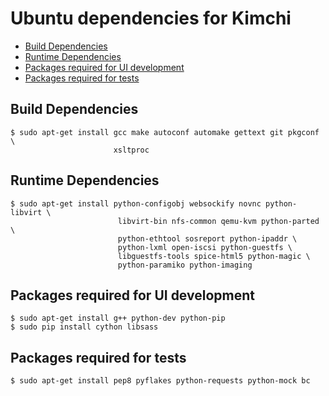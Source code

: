 Ubuntu dependencies for Kimchi
==============================

* [Build Dependencies](#build-dependencies)
* [Runtime Dependencies](#runtime-dependencies)
* [Packages required for UI development](#packages-required-for-ui-development)
* [Packages required for tests](#packages-required-for-tests)

Build Dependencies
--------------------

    $ sudo apt-get install gcc make autoconf automake gettext git pkgconf \
                           xsltproc

Runtime Dependencies
--------------------

    $ sudo apt-get install python-configobj websockify novnc python-libvirt \
                            libvirt-bin nfs-common qemu-kvm python-parted \
                            python-ethtool sosreport python-ipaddr \
                            python-lxml open-iscsi python-guestfs \
                            libguestfs-tools spice-html5 python-magic \
                            python-paramiko python-imaging

Packages required for UI development
------------------------------------

    $ sudo apt-get install g++ python-dev python-pip
    $ sudo pip install cython libsass

Packages required for tests
---------------------------

    $ sudo apt-get install pep8 pyflakes python-requests python-mock bc
